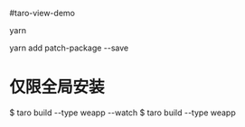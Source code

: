 #taro-view-demo

yarn

yarn add patch-package --save

# 仅限全局安装
$ taro build --type weapp --watch
$ taro build --type weapp
